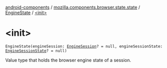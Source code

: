 [android-components](../../index.md) / [mozilla.components.browser.state.state](../index.md) / [EngineState](index.md) / [&lt;init&gt;](./-init-.md)

# &lt;init&gt;

`EngineState(engineSession: `[`EngineSession`](../../mozilla.components.concept.engine/-engine-session/index.md)`? = null, engineSessionState: `[`EngineSessionState`](../../mozilla.components.concept.engine/-engine-session-state/index.md)`? = null)`

Value type that holds the browser engine state of a session.

